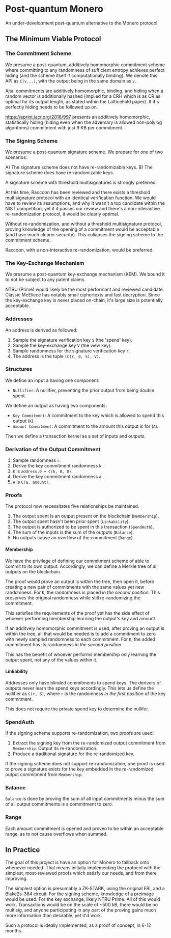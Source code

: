# Post-quantum Monero

An under-development post-quantum alternative to the Monero protocol.

## The Minimum Viable Protocol

### The Commitment Scheme

We presume a post-quantum, additively homomorphic commitment scheme where
committing to any randomness of sufficient entropy achieves perfect hiding (and
the scheme itself if computationally binding). We denote this API as `C(v...)`,
with the output being in the same domain as `v`.

Ajtai commitments are additively homomorphic, binding, and hiding when a random
vector is additionally hashed (implied for a CRH which is as CR as optimal for
its output length, as stated within the LatticeFold paper). If it's perfectly
hiding needs to be followed up on.

https://eprint.iacr.org/2016/997 presents an additively homomorphic,
statistically hiding (hiding even when the adversary is allowed non-polylog
algorithms) commitment with just 9 KB per commitment.

### The Signing Scheme

We presume a post-quantum signature scheme. We prepare for one of two scenarios:

A) The signature scheme does not have re-randomizable keys.
B) The signature scheme does have re-randomizable keys.

A signature scheme with threshold multisignatures is strongly preferred.

At this time, Raccoon has been reviewed and there exists a threshold
multisignature protocol with an identical verification function. We would have
to review its assumptions, and why it wasn't a top candidate within the NIST
competition, yet if it passes our review and there's a non-interactive
re-randomization protocol, it would be clearly optimal.

Without re-randomization, and without a threshold multisignature protocol,
proving knowledge of the opening of a commitment would be acceptable (and have
much clearer security). This collapses the signing scheme to the commitment
scheme.

Raccoon, with a non-interactive re-randomization, would be preferred.

### The Key-Exchange Mechanism

We presume a post-quantum key-exchange mechanism (KEM). We bound it to not be
subject to any patent claims.

NTRU (Prime) would likely be the most performant and reviewed candidate. Classic
McEliece has notably small ciphertexts and fast decryption. Since the
key-exchange key is never placed on-chain, it's large size is potentially
acceptable.

### Addresses

An address is derived as followed:

1) Sample the signature verification key `S` (the 'spend' key).
2) Sample the key-exchange key `V` (the view key).
3) Sample randomness for the signature verification key `r`.
4) The address is the tuple `(C(r, 0, S), V)`.

### Structures

We define an input a having one component:

- `Nullifier`: A nullifier, preventing the prior output from being double spent.

We define an output as having two components:

- `Key Commitment`: A commitment to the key which is allowed to spend this
  output (`K`).
- `Amount Commitment`: A commitment to the amount this output is for (`A`).

Then we define a transaction kernel as a set of inputs and outputs.

### Derivation of the Output Commitment

1) Sample randomness `r`.
2) Derive the key commitment randomness `k`.
3) `K` is `address.0 + C(k, 0, 0)`.
4) Derive the key commitment randomness `a`.
5) `A` is `C(a, amount)`.

### Proofs

The protocol now necessitates five relationships be maintained.

1) The output spent is an output present on the blockchain (`Membership`).
2) The output spent hasn't been prior spent (`Linkability`).
3) The output is authorized to be spent in this transaction (`SpendAuth`).
4) The sum of the inputs is the sum of the outputs (`Balance`).
5) No outputs cause an overflow of the commitment (`Range`).

#### Membership

We have the privilege of defining our commitment scheme of able to commit to its
own output. Accordingly, we can define a Merkle tree of all outputs on the
blockchain.

The proof would prove an output is within the tree, then open it, before
creating a new pair of commitments with the same values yet new randomness. For
`K`, the randomness is placed _in the second position_. This preserves the
original randomness while still re-randomizing the commitment.

This satisfies the requirements of the proof yet has the side effect of whoever
performing membership learning the output's key and amount.

If an additvely homomorphic commitment is used, after proving an output is
within the tree, all that would be needed is to add a commitment to zero with
newly sampled randomness to each commitment. For `K`, the added commitment has
its randomness _in the second position_.

This has the benefit of whoever performs membership only learning the output
spent, not any of the values within it.

#### Linkability

Addresses only have blinded commitments to spend keys. The derivers of outputs
never learn the spend keys accordingly. This lets us define the nullifier as
`C(r, S)`, where `r` is the randomness _in the first position_ of the key
commitment.

This does not require the private spend key to determine the nullifer.

### SpendAuth

If the signing scheme supports re-randomization, two proofs are used:

1) Extract the signing key from the re-randomized output commitment from
`Membership`. Output its re-randomization.
2) Produce a traditional signature for the re-randomized key.

If the signing scheme does not support re-randomization, one proof is used to
prove a signature exists for the key embedded in the re-randomized output
commitment from `Membership`.

### Balance

`Balance` is done by proving the sum of all input commitments minus the sum of
all output commitments is a commitment to zero.

### Range

Each amount commitment is opened and proven to be within an acceptable range, as
to not cause overflows when summed.

## In Practice

The goal of this project is have an option for Monero to fallback onto whenever
needed. That means initially implementing the protocol with the simplest,
most-reviewed proofs which satisfy our needs, and from there improving.

The simplest option is presumably a ZK-STARK, using the original FRI, and a
Blake2s-384 circuit. For the signing scheme, knowledge of a preimage would be
used. For the key exchange, likely NTRU Prime. All of this would work.
Transactions would be on the scale of ~500 kB, there would be no multisig, and
anyone participating in any part of the proving gains much more information than
desirable, yet it'd work.

Such a protocol is ideally implemented, as a proof of concept, in 6-12 months.
